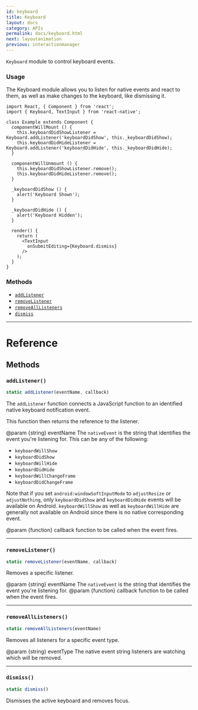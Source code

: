 ```yaml
---
id: keyboard
title: Keyboard
layout: docs
category: APIs
permalink: docs/keyboard.html
next: layoutanimation
previous: interactionmanager
---
```


`Keyboard` module to control keyboard events.

### Usage

The Keyboard module allows you to listen for native events and react to them, as
well as make changes to the keyboard, like dismissing it.

```
import React, { Component } from 'react';
import { Keyboard, TextInput } from 'react-native';

class Example extends Component {
  componentWillMount () {
    this.keyboardDidShowListener = Keyboard.addListener('keyboardDidShow', this._keyboardDidShow);
    this.keyboardDidHideListener = Keyboard.addListener('keyboardDidHide', this._keyboardDidHide);
  }

  componentWillUnmount () {
    this.keyboardDidShowListener.remove();
    this.keyboardDidHideListener.remove();
  }

  _keyboardDidShow () {
    alert('Keyboard Shown');
  }

  _keyboardDidHide () {
    alert('Keyboard Hidden');
  }

  render() {
    return (
      <TextInput
        onSubmitEditing={Keyboard.dismiss}
      />
    );
  }
}
```


### Methods

- [`addListener`](docs/keyboard.html#addlistener)
- [`removeListener`](docs/keyboard.html#removelistener)
- [`removeAllListeners`](docs/keyboard.html#removealllisteners)
- [`dismiss`](docs/keyboard.html#dismiss)




---

# Reference

## Methods

### `addListener()`

```javascript
static addListener(eventName, callback)
```


The `addListener` function connects a JavaScript function to an identified native
keyboard notification event.

This function then returns the reference to the listener.

@param {string} eventName The `nativeEvent` is the string that identifies the event you're listening for.  This
can be any of the following:

- `keyboardWillShow`
- `keyboardDidShow`
- `keyboardWillHide`
- `keyboardDidHide`
- `keyboardWillChangeFrame`
- `keyboardDidChangeFrame`

Note that if you set `android:windowSoftInputMode` to `adjustResize`  or `adjustNothing`,
only `keyboardDidShow` and `keyboardDidHide` events will be available on Android.
`keyboardWillShow` as well as `keyboardWillHide` are generally not available on Android
since there is no native corresponding event.

@param {function} callback function to be called when the event fires.




---

### `removeListener()`

```javascript
static removeListener(eventName, callback)
```


Removes a specific listener.

@param {string} eventName The `nativeEvent` is the string that identifies the event you're listening for.
@param {function} callback function to be called when the event fires.




---

### `removeAllListeners()`

```javascript
static removeAllListeners(eventName)
```


Removes all listeners for a specific event type.

@param {string} eventType The native event string listeners are watching which will be removed.




---

### `dismiss()`

```javascript
static dismiss()
```


Dismisses the active keyboard and removes focus.




